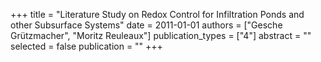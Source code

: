 +++
title = "Literature Study on Redox Control for Infiltration Ponds and other Subsurface Systems"
date = 2011-01-01
authors = ["Gesche Grützmacher", "Moritz Reuleaux"]
publication_types = ["4"]
abstract = ""
selected = false
publication = ""
+++

